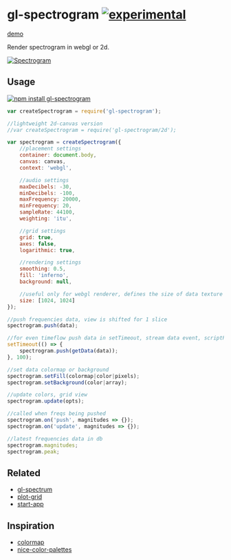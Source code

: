 # gl-spectrogram [![experimental](http://badges.github.io/stability-badges/dist/experimental.svg)](http://github.com/badges/stability-badges)

[demo](https://audio-lab.github.io/gl-spectrogram/)


Render spectrogram in webgl or 2d.

[![Spectrogram](https://raw.githubusercontent.com/audio-lab/gl-spectrogram/gh-pages/preview.png "Spectrogram")](http://audio-lab.github.io/gl-spectrogram/)

## Usage

[![npm install gl-spectrogram](https://nodei.co/npm/gl-spectrogram.png?mini=true)](https://npmjs.org/package/gl-spectrogram/)

```js
var createSpectrogram = require('gl-spectrogram');

//lightweight 2d-canvas version
//var createSpectrogram = require('gl-spectrogram/2d');

var spectrogram = createSpectrogram({
	//placement settings
	container: document.body,
	canvas: canvas,
	context: 'webgl',

	//audio settings
	maxDecibels: -30,
	minDecibels: -100,
	maxFrequency: 20000,
	minFrequency: 20,
	sampleRate: 44100,
	weighting: 'itu',

	//grid settings
	grid: true,
	axes: false,
	logarithmic: true,

	//rendering settings
	smoothing: 0.5,
	fill: 'inferno',
	background: null,

	//useful only for webgl renderer, defines the size of data texture
	size: [1024, 1024]
});

//push frequencies data, view is shifted for 1 slice
spectrogram.push(data);

//for even timeflow push data in setTimeout, stream data event, scriptProcessorCallback etc.
setTimeout(() => {
	spectrogram.push(getData(data));
}, 100);

//set data colormap or background
spectrogram.setFill(colormap|color|pixels);
spectrogram.setBackground(color|array);

//update colors, grid view
spectrogram.update(opts);

//called when freqs being pushed
spectrogram.on('push', magnitudes => {});
spectrogram.on('update', magnitudes => {});

//latest frequencies data in db
spectrogram.magnitudes;
spectrogram.peak;
```

## Related

* [gl-spectrum](https://github.com/audio-lab/gl-spectrum)
* [plot-grid](https://github.com/audio-lab/plot-grid)
* [start-app](https://github.com/audio-lab/start-app)

## Inspiration

* [colormap](https://github.com/bpostlethwaite/colormap)
* [nice-color-palettes](https://github.com/Jam3/nice-color-palettes)
